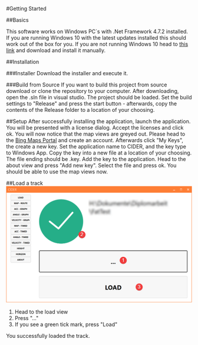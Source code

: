 ﻿#Getting Started

##Basics

This software works on Windows PC`s with .Net Framework 4.7.2 installed. If you are running Windows 10 with the latest updates installed this should work out of the box for you. If you are not running Windows 10 head to [this link](https://dotnet.microsoft.com/download/dotnet-framework/net472) and download and install it manually.

##Installation

###Installer
Download the installer and execute it.

###Build from Source
If you want to build this project from source download or clone the repository to your computer. After downloading, open the .sln file in visual studio. The project should be loaded. Set the build settings to "Release" and press the start button - afterwards, copy the contents of the Release folder to a location of your choosing.

##Setup
After successfully installing the application, launch the application. You will be presented with a license dialog. Accept the licenses and click ok. You will now notice that the map views are greyed out. Please head to the [Bing Maps Portal](https://www.bingmapsportal.com/) and create an account. Afterwards click "My Keys", the create a new key. Set the application name to CIDER, and the key type to Windows App. Copy the key into a new file at a location of your choosing. The file ending should be .key. Add the key to the application. Head to the about view and press "Add new key". Select the file and press ok. You should be able to use the map views now.

##Load a track
![Load View](../images/load.png)

1. Head to the load view
2. Press "..."
3. If you see a green tick mark, press "Load"

You successfully loaded the track.
